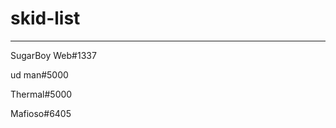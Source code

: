 # skid-list
---------------------------

SugarBoy Web#1337

ud man#5000

Thermal#5000

Mafioso#6405

